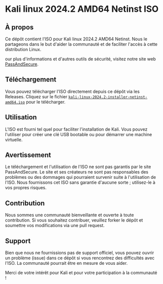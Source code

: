 # Kali linux 2024.2 AMD64 Netinst ISO

## À propos
Ce dépôt contient l'ISO pour Kali linux 2024.2 AMD64 Netinst. Nous le partageons dans le but d'aider la communauté et de faciliter l'accès à cette distribution Linux.

our plus d'informations et d'autres outils de sécurité, visitez notre site web [PassAndSecure](https://passandsecure.fr).

## Téléchargement
Vous pouvez télécharger l'ISO directement depuis ce dépôt via les Releases. Cliquez sur le fichier [`kali-linux-2024.2-installer-netinst-amd64.iso`](https://github.com/PassAndSecure/Kali_Linux_2024.2/releases/download/kali-linux-2024.2-installer-netinst-amd64/kali-linux-2024.2-installer-netinst-amd64.iso) pour le télécharger.

## Utilisation
L'ISO est fourni tel quel pour faciliter l'installation de Kali. Vous pouvez l'utiliser pour créer une clé USB bootable ou pour démarrer une machine virtuelle.

## Avertissement
Le téléchargement et l'utilisation de l'ISO ne sont pas garantis par le site PassAndSecure. Le site et ses créateurs ne sont pas responsables des problèmes ou des dommages qui pourraient survenir suite à l'utilisation de l'ISO. Nous fournissons cet ISO sans garantie d'aucune sorte ; utilisez-le à vos propres risques.

## Contribution
Nous sommes une communauté bienveillante et ouverte à toute contribution. Si vous souhaitez contribuer, veuillez forker le dépôt et soumettre vos modifications via une pull request.

## Support
Bien que nous ne fournissions pas de support officiel, vous pouvez ouvrir un problème (issue) dans ce dépôt si vous rencontrez des difficultés avec l'ISO. La communauté pourrait être en mesure de vous aider.

Merci de votre intérêt pour Kali et pour votre participation à la communauté !
